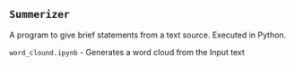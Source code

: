 ## `Summerizer`

A program to give brief statements from a text source. Executed in Python.

`word_clound.ipynb` - Generates a word cloud from the Input text
 
  
